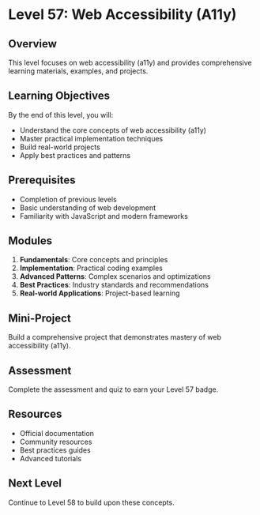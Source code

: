# Level 57: Web Accessibility (A11y)

## Overview
This level focuses on web accessibility (a11y) and provides comprehensive learning materials, examples, and projects.

## Learning Objectives
By the end of this level, you will:
- Understand the core concepts of web accessibility (a11y)
- Master practical implementation techniques
- Build real-world projects
- Apply best practices and patterns

## Prerequisites
- Completion of previous levels
- Basic understanding of web development
- Familiarity with JavaScript and modern frameworks

## Modules
1. **Fundamentals**: Core concepts and principles
2. **Implementation**: Practical coding examples
3. **Advanced Patterns**: Complex scenarios and optimizations
4. **Best Practices**: Industry standards and recommendations
5. **Real-world Applications**: Project-based learning

## Mini-Project
Build a comprehensive project that demonstrates mastery of web accessibility (a11y).

## Assessment
Complete the assessment and quiz to earn your Level 57 badge.

## Resources
- Official documentation
- Community resources
- Best practices guides
- Advanced tutorials

## Next Level
Continue to Level 58 to build upon these concepts.
